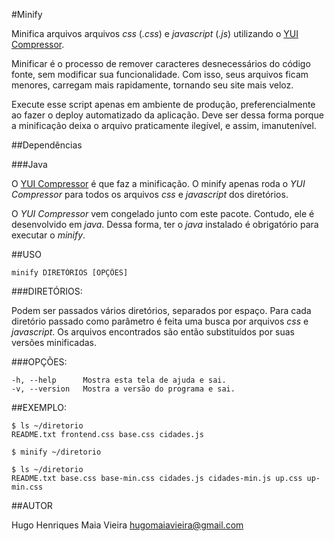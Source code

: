 #Minify

Minifica arquivos arquivos _css_ (_.css_) e _javascript_ (_.js_) utilizando o
[YUI Compressor](http://developer.yahoo.com/yui/compressor/).

Minificar é o processo de remover caracteres desnecessários do código fonte, sem
modificar sua funcionalidade. Com isso, seus arquivos ficam menores, carregam
mais rapidamente, tornando seu site mais veloz.

Execute esse script apenas em ambiente de produção, preferencialmente ao fazer o
deploy automatizado da aplicação. Deve ser dessa forma porque a minificação
deixa o arquivo praticamente ilegível, e assim, imanutenível.

##Dependências

###Java

O [YUI Compressor](http://developer.yahoo.com/yui/compressor/) é que faz a
minificação. O minify apenas roda o _YUI Compressor_ para todos os arquivos
_css_ e _javascript_ dos diretórios.

O _YUI Compressor_ vem congelado junto com este pacote. Contudo, ele é
desenvolvido em _java_. Dessa forma, ter o _java_ instalado é obrigatório para
executar o _minify_.


##USO

    minify DIRETÓRIOS [OPÇÕES]


###DIRETÓRIOS:

Podem ser passados vários diretórios, separados por espaço. Para cada diretório
passado como parâmetro é feita uma busca por arquivos _css_ e _javascript_. Os
arquivos encontrados são então substituídos por suas versões minificadas.


###OPÇÕES:

    -h, --help      Mostra esta tela de ajuda e sai.
    -v, --version   Mostra a versão do programa e sai.


##EXEMPLO:

    $ ls ~/diretorio
    README.txt frontend.css base.css cidades.js

    $ minify ~/diretorio

    $ ls ~/diretorio
    README.txt base.css base-min.css cidades.js cidades-min.js up.css up-min.css

##AUTOR

 Hugo Henriques Maia Vieira <hugomaiavieira@gmail.com>

